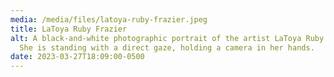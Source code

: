 ```yaml
---
media: /media/files/latoya-ruby-frazier.jpeg
title: LaToya Ruby Frazier
alt: A black-and-white photographic portrait of the artist LaToya Ruby Frazier.
  She is standing with a direct gaze, holding a camera in her hands.
date: 2023-03-27T18:09:00-0500
---
```

